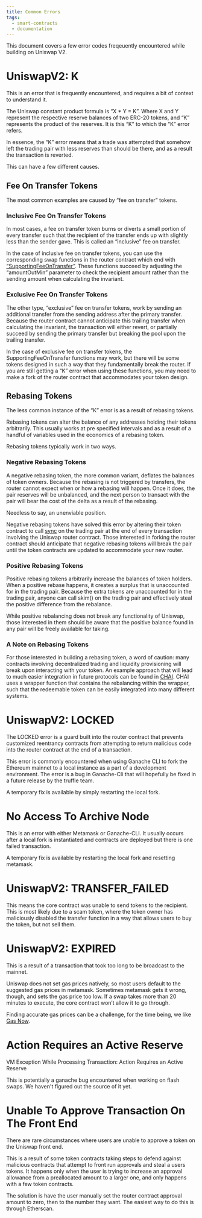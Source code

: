 ```yaml
---
title: Common Errors
tags:
  - smart-contracts
  - documentation
---
```


This document covers a few error codes freqeuently encountered while building on Uniswap V2.

# UniswapV2: K

This is an error that is frequently encountered, and requires a bit of context to understand it.

The Uniswap constant product formula is “X * Y = K”. Where X and Y represent the respective reserve balances of two ERC-20 tokens, and “K” represents the product of the reserves. It is this “K” to which the “K” error refers.

In essence, the “K” error means that a trade was attempted that somehow left the trading pair with less reserves than should be there, and as a result the transaction is reverted. 

This can have a few different causes. 

## Fee On Transfer Tokens 

The most common examples are caused by “fee on transfer” tokens. 

### Inclusive Fee On Transfer Tokens

In most cases, a fee on transfer token burns or diverts a small portion of every transfer such that the recipient of the transfer ends up with slightly less than the sender gave. This is called an “inclusive” fee on transfer.

In the case of inclusive fee on transfer tokens, you can use the corresponding swap functions in the router contract which end with [“SupportingFeeOnTransfer”](https://uniswap.org/docs/v2/smart-contracts/router02/#swapexacttokensfortokenssupportingfeeontransfertokens). These functions succeed by adjusting the “amountOutMin” parameter to check the recipient amount rather than the sending amount when calculating the invariant.

### Exclusive Fee On Transfer Tokens

The other type, “exclusive” fee on transfer tokens, work by sending an additional transfer from the sending address after the primary transfer. Because the router contract cannot anticipate this trailing transfer when calculating the invariant, the transaction will either revert, or partially succeed by sending the primary transfer but breaking the pool upon the trailing transfer. 

In the case of exclusive fee on transfer tokens, the SupportingFeeOnTransfer functions may work, but there will be some tokens designed in such a way that they fundamentally break the router. If you are still getting a “K” error when using these functions, you may need to make a fork of the router contract that accommodates your token design. 

## Rebasing Tokens

The less common instance of the “K” error is as a result of rebasing tokens.

Rebasing tokens can alter the balance of any addresses holding their tokens arbitrarily. This usually works at pre specified intervals and as a result of a handful of variables used in the economics of a rebasing token. 

Rebasing tokens typically work in two ways.

### Negative Rebasing Tokens

A negative rebasing token, the more common variant, deflates the balances of token owners. Because the rebasing is not triggered by transfers, the router cannot expect when or how a rebasing will happen. Once it does, the pair reserves will be unbalanced, and the next person to transact with the pair will bear the cost of the delta as a result of the rebasing. 

Needless to say, an unenviable position.

Negative rebasing tokens have solved this error by altering their token contract to call [sync](https://uniswap.org/docs/v2/smart-contracts/pair/#sync) on the trading pair at the end of every transaction involving the Uniswap router contract. Those interested in forking the router contract should anticipate that negative rebasing tokens will break the pair until the token contracts are updated to accommodate your new router. 

### Positive Rebasing Tokens 

Positive rebasing tokens arbitrarily increase the balances of token holders. When a positive rebase happens, it creates a surplus that is unaccounted for in the trading pair. Because the extra tokens are unaccounted for in the trading pair, anyone can call skim() on the trading pair and effectively steal the positive difference from the rebalance. 

While positive rebalancing does not break any functionality of Uniswap, those interested in them should be aware that the positive balance found in any pair will be freely available for taking.

### A Note on Rebasing Tokens

For those interested in building a rebasing token, a word of caution: many contracts involving decentralized trading and liquidity provisioning will break upon interacting with your token. An example approach that will lead to much easier integration in future protocols can be found in [CHAI](https://chai.money/about.html). CHAI uses a wrapper function that contains the rebalancing within the wrapper, such that the redeemable token can be easily integrated into many different systems.

# UniswapV2: LOCKED

The LOCKED error is a guard built into the router contract that prevents customized reentrancy contracts from attempting to return malicious code into the router contract at the end of a transaction.

This error is commonly encountered when using Ganache CLI to fork the Ethereum mainnet to a local instance as a part of a development environment. The error is a bug in Ganache-Cli that will hopefully be fixed in a future release by the truffle team. 

A temporary fix is available by simply restarting the local fork.


# No Access To Archive Node

This is an error with either Metamask or Ganache-CLI. It usually occurs after a local fork is instantiated and contracts are deployed but there is one failed transaction.

A temporary fix is available by restarting the local fork and resetting metamask.


# UniswapV2: TRANSFER_FAILED

This means the core contract was unable to send tokens to the recipient. This is most likely due to a scam token, where the token owner has maliciously disabled the transfer function in a way that allows users to buy the token, but not sell them. 

# UniswapV2: EXPIRED

This is a result of a transaction that took too long to be broadcast to the mainnet. 

Uniswap does not set gas prices natively, so most users default to the suggested gas prices in metamask. Sometimes metamask gets it wrong, though, and sets the gas price too low. If a swap takes more than 20 minutes to execute, the core contract won’t allow it to go through.

Finding accurate gas prices can be a challenge, for the time being, we like [Gas Now](https://www.gasnow.org/).

# Action Requires an Active Reserve

VM Exception While Processing Transaction: Action Requires an Active Reserve

This is potentially a ganache bug encountered when working on flash swaps. We haven't figured out the source of it yet. 

# Unable To Approve Transaction On The Front End 

There are rare circumstances where users are unable to approve a token on the Uniswap front end. 

This is a result of some token contracts taking steps to defend against malicious contracts that attempt to front run approvals and steal a users tokens. It happens only when the user is trying to increase an approval allowance from a preallocated amount to a larger one, and only happens with a few token contracts.

The solution is have the user manually set the router contract approval amount to zero, then to the number they want. The easiest way to do this is through Etherscan. 


